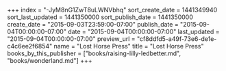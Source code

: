 +++
index = "-JyM8nG1ZwT8uLWNVbhq"
sort_create_date = 1441349940
sort_last_updated = 1441350000
sort_publish_date = 1441350000
create_date = "2015-09-03T23:59:00-07:00"
publish_date = "2015-09-04T00:00:00-07:00"
date = "2015-09-04T00:00:00-07:00"
last_updated = "2015-09-04T00:00:00-07:00"
preview_url = "cf8ddfd5-a49f-73e6-de1e-c4c6ee2f6854"
name = "Lost Horse Press"
title = "Lost Horse Press"
books_by_this_publisher = ["books/raising-lilly-ledbetter.md", "books/wonderland.md"]
+++
